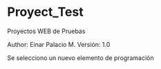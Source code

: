 # Proyect_Test
Proyectos WEB de Pruebas

Author: Einar Palacio M.
Versión: 1.0

Se selecciono un nuevo elemento de programación
